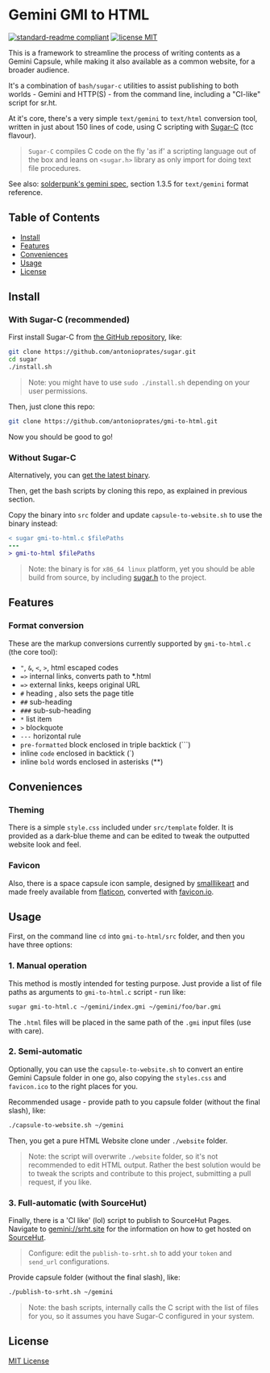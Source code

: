 # Gemini GMI to HTML

[![standard-readme compliant](https://img.shields.io/badge/readme%20style-standard-brightgreen.svg?style=flat-square)](https://github.com/RichardLitt/standard-readme) 
[![license MIT](https://img.shields.io/badge/license-MIT-yellow.svg?style=flat-square)](LICENSE.md)

This is a framework to streamline the process of writing contents as a Gemini Capsule, while making it also available as a common website, for a broader audience.

It's a combination of `bash/sugar-c` utilities to assist publishing to both worlds - Gemini and HTTP(S) - from the command line, including a "CI-like" script for sr.ht. 

At it's core, there's a very simple `text/gemini` to `text/html` conversion tool, written in just about 150 lines of code, using C scripting with [Sugar-C](https://github.com/antonioprates/sugar) (tcc flavour).

> `Sugar-C` compiles C code on the fly 'as if' a scripting language out of the box and leans on `<sugar.h>` library as only import for doing text file procedures.

See also:
[solderpunk's gemini spec](./gemini_spec.txt), section 1.3.5 for `text/gemini` format reference.

## Table of Contents

- [Install](#install)
- [Features](#features)
- [Conveniences](#conveniences)
- [Usage](#usage)
- [License](#license)

## Install

### With Sugar-C (recommended)

First install Sugar-C from [the GitHub repository](https://github.com/antonioprates/sugar), like:

```sh
git clone https://github.com/antonioprates/sugar.git
cd sugar
./install.sh
```

> Note: you might have to use `sudo ./install.sh` depending on your user permissions.

Then, just clone this repo:

```sh
git clone https://github.com/antonioprates/gmi-to-html.git
```

Now you should be good to go!

### Without Sugar-C

Alternatively, you can [get the latest binary](https://github.com/antonioprates/gmi-to-html/releases).

Then, get the bash scripts by cloning this repo, as explained in previous section.

Copy the binary into `src` folder and update `capsule-to-website.sh` to use the binary instead:

```diff
< sugar gmi-to-html.c $filePaths
---
> gmi-to-html $filePaths
```

> Note: the binary is for `x86_64 linux` platform, yet you should be able build from source, by including [sugar.h](https://github.com/antonioprates/sugar/blob/master/src/include/sugar.h) to the project.

## Features

### Format conversion

These are the markup conversions currently supported by `gmi-to-html.c` (the core tool):
- `"`, `&`, `<`, `>`, html escaped codes
- `=>` internal links, converts path to *.html
- `=>` external links, keeps original URL
- `#` heading , also sets the page title
- `##` sub-heading
- `###` sub-sub-heading
- `*` list item
- `>` blockquote
- `---` horizontal rule
- `pre-formatted` block enclosed in triple backtick (```)
- inline `code` enclosed in backtick (`)
- inline `bold` words enclosed in asterisks (**)

## Conveniences

### Theming

There is a simple `style.css` included under `src/template` folder. It is provided as a dark-blue theme and can be edited to tweak the outputted website look and feel.

### Favicon

Also, there is a space capsule icon sample, designed by [smalllikeart](https://www.flaticon.com/authors/smalllikeart) and made freely available from [flaticon](https://www.flaticon.com/), converted with [favicon.io](https://favicon.io/favicon-converter/).

## Usage

First, on the command line `cd` into `gmi-to-html/src` folder, and then you have three options:

### 1. Manual operation

This method is mostly intended for testing purpose. Just provide a list of file paths as arguments to `gmi-to-html.c` script - run like:

```sh
sugar gmi-to-html.c ~/gemini/index.gmi ~/gemini/foo/bar.gmi
```

The `.html` files will be placed in the same path of the `.gmi` input files (use with care).

### 2. Semi-automatic

Optionally, you can use the `capsule-to-website.sh` to convert an entire Gemini Capsule folder in one go, also copying the `styles.css` and `favicon.ico` to the right places for you.

Recommended usage - provide path to you capsule folder (without the final slash), like:

```sh
./capsule-to-website.sh ~/gemini
```

Then, you get a pure HTML Website clone under `./website` folder.

> Note: the script will overwrite `./website` folder, so it's not recommended to edit HTML output. Rather the best solution would be to tweak the scripts and contribute to this project, submitting a pull request, if you like.

### 3. Full-automatic (with SourceHut)

Finally, there is a 'CI like' (lol) script to publish to SourceHut Pages. Navigate to [gemini://srht.site](gemini://srht.site/) for the information on how to get hosted on [SourceHut](https://sourcehut.org/).

> Configure: edit the `publish-to-srht.sh` to add your `token` and `send_url` configurations.

Provide capsule folder (without the final slash), like:

```sh
./publish-to-srht.sh ~/gemini
```

> Note: the bash scripts, internally calls the C script with the list of files for you, so it assumes you have Sugar-C configured in your system.

## License

[MIT License](./LICENSE.md)
